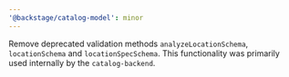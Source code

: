 ```yaml
---
'@backstage/catalog-model': minor
---
```


Remove deprecated validation methods `analyzeLocationSchema`, `locationSchema` and `locationSpecSchema`.
This functionality was primarily used internally by the `catalog-backend`.
